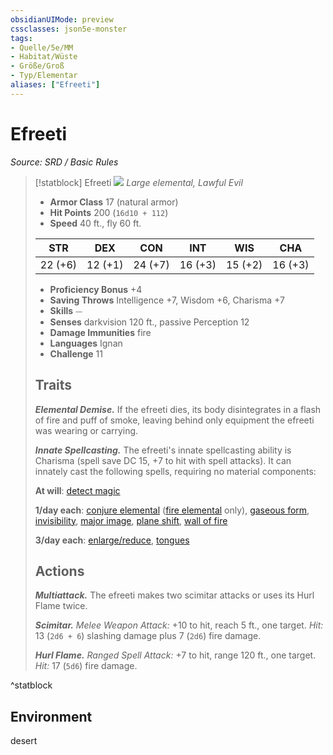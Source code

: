 ```yaml
---
obsidianUIMode: preview
cssclasses: json5e-monster
tags:
- Quelle/5e/MM
- Habitat/Wüste
- Größe/Groß
- Typ/Elementar
aliases: ["Efreeti"]
---
```

# Efreeti
*Source: SRD / Basic Rules*  

> [!statblock] Efreeti
> ![](compendium/bestiary/elemental/token/efreeti.png#token)
> *Large elemental, Lawful Evil*
> 
> - **Armor Class** 17  (natural armor)
> - **Hit Points** 200 (`16d10 + 112`)
> - **Speed** 40 ft., fly 60 ft.
> 
> |STR|DEX|CON|INT|WIS|CHA|
> |:---:|:---:|:---:|:---:|:---:|:---:|
> |22 (+6)|12 (+1)|24 (+7)|16 (+3)|15 (+2)|16 (+3)|
> 
> - **Proficiency Bonus** +4
> - **Saving Throws** Intelligence +7, Wisdom +6, Charisma +7
> - **Skills** ⏤
> - **Senses** darkvision 120 ft., passive Perception 12
> - **Damage Immunities** fire
> - **Languages** Ignan
> - **Challenge** 11
> 
> ## Traits
> 
> ***Elemental Demise.*** If the efreeti dies, its body disintegrates in a flash of fire and puff of smoke, leaving behind only equipment the efreeti was wearing or carrying.
> 
> ***Innate Spellcasting.*** The efreeti's innate spellcasting ability is Charisma (spell save DC 15, +7 to hit with spell attacks). It can innately cast the following spells, requiring no material components:
> 
> **At will**: [detect magic](compendium/spells/detect-magic.md)
> 
> **1/day each**: [conjure elemental](compendium/spells/conjure-elemental.md) ([fire elemental](compendium/bestiary/elemental/fire-elemental.md) only), [gaseous form](compendium/spells/gaseous-form.md), [invisibility](compendium/spells/invisibility.md), [major image](compendium/spells/major-image.md), [plane shift](compendium/spells/plane-shift.md), [wall of fire](compendium/spells/wall-of-fire.md)
> 
> **3/day each**: [enlarge/reduce](compendium/spells/enlarge-reduce.md), [tongues](compendium/spells/tongues.md)
> 
> ## Actions
> 
> ***Multiattack.*** The efreeti makes two scimitar attacks or uses its Hurl Flame twice.
> 
> ***Scimitar.*** *Melee Weapon Attack:* +10 to hit, reach 5 ft., one target. *Hit:* 13 (`2d6 + 6`) slashing damage plus 7 (`2d6`) fire damage.
> 
> ***Hurl Flame.*** *Ranged Spell Attack:* +7 to hit, range 120 ft., one target. *Hit:* 17 (`5d6`) fire damage.

^statblock

## Environment

desert